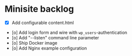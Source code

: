 # Minisite backlog

- [x] Add configurable content.html
- [o] Add login form and wire with ``wp_users``-authentication
- [o] Add "--listen" command line parameter
- [o] Ship Docker image
- [o] Add Nginx example configuration
